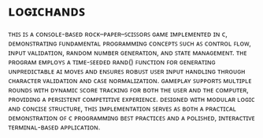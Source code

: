 # ʟᴏɢɪᴄʜᴀɴᴅꜱ

ᴛʜɪꜱ ɪꜱ ᴀ ᴄᴏɴꜱᴏʟᴇ-ʙᴀꜱᴇᴅ ʀᴏᴄᴋ–ᴘᴀᴘᴇʀ–ꜱᴄɪꜱꜱᴏʀꜱ ɢᴀᴍᴇ ɪᴍᴘʟᴇᴍᴇɴᴛᴇᴅ ɪɴ ᴄ, ᴅᴇᴍᴏɴꜱᴛʀᴀᴛɪɴɢ ꜰᴜɴᴅᴀᴍᴇɴᴛᴀʟ ᴘʀᴏɢʀᴀᴍᴍɪɴɢ ᴄᴏɴᴄᴇᴘᴛꜱ ꜱᴜᴄʜ ᴀꜱ ᴄᴏɴᴛʀᴏʟ ꜰʟᴏᴡ, ɪɴᴘᴜᴛ ᴠᴀʟɪᴅᴀᴛɪᴏɴ, ʀᴀɴᴅᴏᴍ ɴᴜᴍʙᴇʀ ɢᴇɴᴇʀᴀᴛɪᴏɴ, ᴀɴᴅ ꜱᴛᴀᴛᴇ ᴍᴀɴᴀɢᴇᴍᴇɴᴛ. ᴛʜᴇ ᴘʀᴏɢʀᴀᴍ ᴇᴍᴘʟᴏʏꜱ ᴀ ᴛɪᴍᴇ-ꜱᴇᴇᴅᴇᴅ ʀᴀɴᴅ() ꜰᴜɴᴄᴛɪᴏɴ ꜰᴏʀ ɢᴇɴᴇʀᴀᴛɪɴɢ ᴜɴᴘʀᴇᴅɪᴄᴛᴀʙʟᴇ ᴀɪ ᴍᴏᴠᴇꜱ ᴀɴᴅ ᴇɴꜱᴜʀᴇꜱ ʀᴏʙᴜꜱᴛ ᴜꜱᴇʀ ɪɴᴘᴜᴛ ʜᴀɴᴅʟɪɴɢ ᴛʜʀᴏᴜɢʜ ᴄʜᴀʀᴀᴄᴛᴇʀ ᴠᴀʟɪᴅᴀᴛɪᴏɴ ᴀɴᴅ ᴄᴀꜱᴇ ɴᴏʀᴍᴀʟɪᴢᴀᴛɪᴏɴ. ɢᴀᴍᴇᴘʟᴀʏ ꜱᴜᴘᴘᴏʀᴛꜱ ᴍᴜʟᴛɪᴘʟᴇ ʀᴏᴜɴᴅꜱ ᴡɪᴛʜ ᴅʏɴᴀᴍɪᴄ ꜱᴄᴏʀᴇ ᴛʀᴀᴄᴋɪɴɢ ꜰᴏʀ ʙᴏᴛʜ ᴛʜᴇ ᴜꜱᴇʀ ᴀɴᴅ ᴛʜᴇ ᴄᴏᴍᴘᴜᴛᴇʀ, ᴘʀᴏᴠɪᴅɪɴɢ ᴀ ᴘᴇʀꜱɪꜱᴛᴇɴᴛ ᴄᴏᴍᴘᴇᴛɪᴛɪᴠᴇ ᴇxᴘᴇʀɪᴇɴᴄᴇ. ᴅᴇꜱɪɢɴᴇᴅ ᴡɪᴛʜ ᴍᴏᴅᴜʟᴀʀ ʟᴏɢɪᴄ ᴀɴᴅ ᴄᴏɴᴄɪꜱᴇ ꜱᴛʀᴜᴄᴛᴜʀᴇ, ᴛʜɪꜱ ɪᴍᴘʟᴇᴍᴇɴᴛᴀᴛɪᴏɴ ꜱᴇʀᴠᴇꜱ ᴀꜱ ʙᴏᴛʜ ᴀ ᴘʀᴀᴄᴛɪᴄᴀʟ ᴅᴇᴍᴏɴꜱᴛʀᴀᴛɪᴏɴ ᴏꜰ ᴄ ᴘʀᴏɢʀᴀᴍᴍɪɴɢ ʙᴇꜱᴛ ᴘʀᴀᴄᴛɪᴄᴇꜱ ᴀɴᴅ ᴀ ᴘᴏʟɪꜱʜᴇᴅ, ɪɴᴛᴇʀᴀᴄᴛɪᴠᴇ ᴛᴇʀᴍɪɴᴀʟ-ʙᴀꜱᴇᴅ ᴀᴘᴘʟɪᴄᴀᴛɪᴏɴ.
